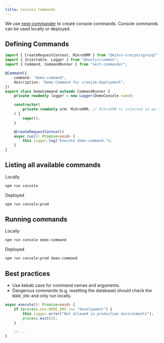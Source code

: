 ```yaml
---
title: Console Commands
---
```


We use [nest-commander](https://nest-commander.jaymcdoniel.dev/) to create console commands. Console commands can be used locally or deployed.

## Defining Commands

```ts title="Demo console command"
import { CreateRequestContext, MikroORM } from "@mikro-orm/postgresql";
import { Injectable, Logger } from "@nestjs/common";
import { Command, CommandRunner } from "nest-commander";

@Command({
    command: "demo-command",
    description: "Demo-Command for cronjob-deployment",
})
export class DemoCommand extends CommandRunner {
    private readonly logger = new Logger(DemoConsole.name);

    constructor(
        private readonly orm: MikroORM, // MikroORM is injected so we can use the request context
    ) {
        super();
    }

    @CreateRequestContext()
    async run(): Promise<void> {
        this.logger.log("Execute demo-command.");
    }
}
```

## Listing all available commands

Locally

```bash
npm run console
```

Deployed

```bash
npm run console:prod
```

## Running commands

Locally

```bash
npm run console demo-command
```

Deployed

```bash
npm run console:prod demo-command
```

## Best practices

- Use kebab case for command names and arguments.
- Dangerous commands (e.g. resetting the database) should check the `NODE_ENV` and only run locally.

```ts
async execute(): Promise<void> {
    if (process.env.NODE_ENV !== "development") {
        this.logger.error("Not allowed in production environments");
        process.exit(1);
    }

    // ...
}
```
